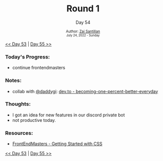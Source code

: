 <div align="center">
  <h1>Round 1</h1>
  <p>Day 54</p>
  <sub>
    Author: <a href="https://github.com/plskz" target="_blank">Zai Santillan</a>
    <br>
    <small>July 24, 2022 - Sunday</small>
  </sub>
</div>

[<< Day 53](day053.md) | [Day 55 >>](day055.md)

### Today's Progress:

- continue frontendmasters

### Notes:

- collab with [@daddygi](https://github.com/daddygi): [dev.to - becoming-one-percent-better-everyday](https://dev.to/daddygi/becoming-one-percent-better-everyday-1o8o)

### Thoughts:

- I got an idea for new features in our discord private bot
  <!-- - [chat](https://discord.com/channels/757590934828613662/757620361918676992/1000781898030776350) -->
- not productive today.

### Resources:

- [FrontEndMasters - Getting Started with CSS](https://frontendmasters.com/courses/getting-started-css/)

[<< Day 53](day053.md) | [Day 55 >>](day055.md)
